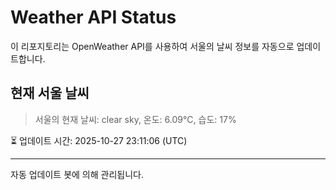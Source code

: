 
# Weather API Status

이 리포지토리는 OpenWeather API를 사용하여 서울의 날씨 정보를 자동으로 업데이트합니다.

## 현재 서울 날씨
> 서울의 현재 날씨: clear sky, 온도: 6.09°C, 습도: 17%

⏳ 업데이트 시간: 2025-10-27 23:11:06 (UTC)

---
자동 업데이트 봇에 의해 관리됩니다.
